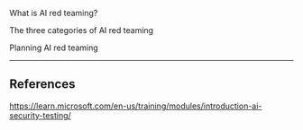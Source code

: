 What is AI red teaming?

The three categories of AI red teaming

Planning AI red teaming



---

## References

https://learn.microsoft.com/en-us/training/modules/introduction-ai-security-testing/